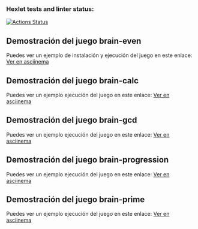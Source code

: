 ### Hexlet tests and linter status:
[![Actions Status](https://github.com/Porico94/fullstack-javascript-project-98/actions/workflows/hexlet-check.yml/badge.svg)](https://github.com/Porico94/fullstack-javascript-project-98/actions)

## Demostración del juego brain-even
Puedes ver un ejemplo de instalación y ejecución del juego en este enlace:
[Ver en asciinema](https://asciinema.org/a/PafYNABSwmSHrinAx1IbXGuRp)

## Demostración del juego brain-calc
Puedes ver un ejemplo ejecución del juego en este enlace:
[Ver en asciinema](https://asciinema.org/a/ZTF3qHTH2jjWB9RmOhEz3Hdmn)

## Demostración del juego brain-gcd
Puedes ver un ejemplo ejecución del juego en este enlace:
[Ver en asciinema](https://asciinema.org/a/VAIqYyrFhFgFAtZQAtWavvZ8u)

## Demostración del juego brain-progression
Puedes ver un ejemplo ejecución del juego en este enlace:
[Ver en asciinema](https://asciinema.org/a/1LpAbHNK3qO5y0BfVWNd2UbIG)

## Demostración del juego brain-prime
Puedes ver un ejemplo ejecución del juego en este enlace:
[Ver en asciinema](https://asciinema.org/a/b52fE0Qi4OLCa5KBSOZbgnNhR)